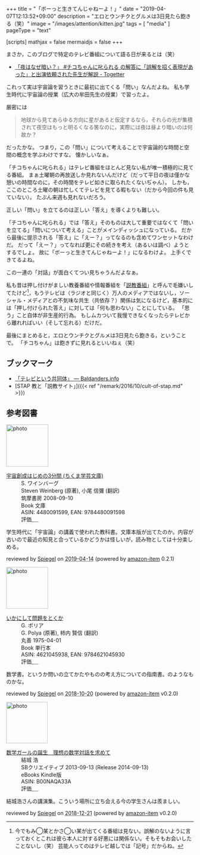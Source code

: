 +++
title = "「ボーっと生きてんじゃねーよ！」"
date = "2019-04-07T12:13:52+09:00"
description = "エロとウンチクとグルメは3日見たら飽きる（笑）"
image = "/images/attention/kitten.jpg"
tags = [ "media" ]
pageType = "text"

[scripts]
  mathjax = false
  mermaidjs = false
+++

まさか，このブログで特定のテレビ番組について語る日が来るとは（笑）

- [「夜はなぜ暗い？」 #チコちゃんに叱られる の解答に「誤解を招く表現があった」と出演依頼された先生が解説 - Togetter](https://togetter.com/li/1335249?fbclid=IwAR3cs9McYLXC73ZJV3frdG0MBGpVPi67GU6Y8qc4bv24bxkvuTWE12bYOps)

これって実は宇宙論を習うときに最初に出てくる「問い」なんだよね。
私も学生時代に宇宙論の授業（広大の牟田先生の授業）で習ったよ。

厳密には

> 地球から見てあらゆる方向に星があると仮定するなら，それらの光が集積されて夜空はもっと明るくなる筈なのに，実際には夜は昼より暗いのは何故か？

だったかな。
つまり，この「問い」について考えることで宇宙論的な時間と空間の概念を学ぶわけですな。
懐かしいなぁ。

「チコちゃんに叱られる」はテレビ番組をほとんど見ない私が唯一積極的に見てる番組。
まぁ土曜朝の再放送しか見れないんだけど（だって平日の夜は僅かな憩いの時間なのに，その時間をテレビ如きに取られたくないぢゃん）。
しかも，ここのところ土曜の朝は忙しくてテレビを見てる暇もない（だから今回の件も見ていない）。
たぶん来週も見れないだろう。

正しい「問い」を立てるのは正しい「答え」を導くよりも難しい。

「チコちゃんに叱られる」では「答え」そのものは大して重要ではなくて「問いを立てる」「問いについて考える」ことがメインディッシュになっている。
だから最後に提示される「答え」に「えー？」ってなるのも含めてワンセットなわけだ。
だって「えー？」ってなれば更にその続きを考え（あるいは調べ）ようとするでしょ。
故に「ボーっと生きてんじゃねーよ！」になるわけよ。
上手くできてるよね。

この一連の「対話」が面白くてつい見ちゃうんだよなぁ。

私も昔は押し付けがましい教養番組や情報番組を「[説教番組]」と呼んで毛嫌いしてたけど[^l1]，もうテレビは（ラジオと同じく）万人のメディアではないし，ソーシャル・メディアとの不気味な共生（共依存？）関係は気になるけど，基本的には「押し付けられた答え」に対しては「何も思わない」ことにしている。
「思う」こと自体が非生産的行為。
もしムカついて我慢できなくなったらテレビから離れればいい（そして忘れる）だけだ。

[^l1]: 今でもみ◯某とかさ◯い某が出てくる番組は見ない。誤解のないように言っておくとこれは彼ら本人に対する好悪には関係ない。そもそもお会いしたことないし（笑） 芸能人ってのはテレビ越しでは「記号」だからね。

最後にまとめると，エロとウンチクとグルメは3日見たら飽きる，ということで。
「チコちゃん」は飽きずに見れるといいねぇ（笑）

## ブックマーク

- [「テレビという共同体」 — Baldanders.info](https://baldanders.info/spiegel/log2/000307.shtml)
- [STAP 教と「説教サイト」]({{< ref "/remark/2016/10/cult-of-stap.md" >}})

[説教番組]: https://baldanders.info/spiegel/log/nikki-s/200206.html#2303 "せち日記 - 2002年06月分"

## 参考図書

<div class="hreview">
  <div class="photo"><a class="item url" href="https://www.amazon.co.jp/%E5%AE%87%E5%AE%99%E5%89%B5%E6%88%90%E3%81%AF%E3%81%98%E3%82%81%E3%81%AE3%E5%88%86%E9%96%93-%E3%81%A1%E3%81%8F%E3%81%BE%E5%AD%A6%E8%8A%B8%E6%96%87%E5%BA%AB-S-%E3%83%AF%E3%82%A4%E3%83%B3%E3%83%90%E3%83%BC%E3%82%B0/dp/4480091599?SubscriptionId=AKIAJYVUJ3DMTLAECTHA&tag=baldandersinf-22&linkCode=xm2&camp=2025&creative=165953&creativeASIN=4480091599"><img src="https://images-fe.ssl-images-amazon.com/images/I/513336u4-uL._SL160_.jpg" width="113" alt="photo"></a></div>
  <dl class="fn">
    <dt><a href="https://www.amazon.co.jp/%E5%AE%87%E5%AE%99%E5%89%B5%E6%88%90%E3%81%AF%E3%81%98%E3%82%81%E3%81%AE3%E5%88%86%E9%96%93-%E3%81%A1%E3%81%8F%E3%81%BE%E5%AD%A6%E8%8A%B8%E6%96%87%E5%BA%AB-S-%E3%83%AF%E3%82%A4%E3%83%B3%E3%83%90%E3%83%BC%E3%82%B0/dp/4480091599?SubscriptionId=AKIAJYVUJ3DMTLAECTHA&tag=baldandersinf-22&linkCode=xm2&camp=2025&creative=165953&creativeASIN=4480091599">宇宙創成はじめの3分間 (ちくま学芸文庫)</a></dt>
	<dd>S. ワインバーグ</dd>
	<dd>Steven Weinberg (原著), 小尾 信彌 (翻訳)</dd>
    <dd>筑摩書房 2008-09-10</dd>
    <dd>Book 文庫</dd>
    <dd>ASIN: 4480091599, EAN: 9784480091598</dd>
    <dd>評価<abbr class="rating fa-sm" title="4">&nbsp;<i class="fas fa-star"></i>&nbsp;<i class="fas fa-star"></i>&nbsp;<i class="fas fa-star"></i>&nbsp;<i class="fas fa-star"></i>&nbsp;<i class="far fa-star"></i></abbr></dd>
  </dl>
  <p class="description">学生時代に「宇宙論」の講義で使われた教科書。文庫本版が出てたのか。内容が古いので最近の知見と合っているかどうかは怪しいが，読み物としては十分楽しめる。</p>
  <p class="powered-by" >reviewed by <a href='#maker' class='reviewer'>Spiegel</a> on <abbr class="dtreviewed" title="2019-04-14">2019-04-14</abbr> (powered by <a href="https://github.com/spiegel-im-spiegel/amazon-item" >amazon-item</a> 0.2.1)</p>
</div>

<div class="hreview">
  <div class="photo"><a class="item url" href="https://www.amazon.co.jp/%E3%81%84%E3%81%8B%E3%81%AB%E3%81%97%E3%81%A6%E5%95%8F%E9%A1%8C%E3%82%92%E3%81%A8%E3%81%8F%E3%81%8B-G-%E3%83%9D%E3%83%AA%E3%82%A2/dp/4621045938?SubscriptionId=AKIAJYVUJ3DMTLAECTHA&tag=baldandersinf-22&linkCode=xm2&camp=2025&creative=165953&creativeASIN=4621045938"><img src="https://images-fe.ssl-images-amazon.com/images/I/51XGP8AFX2L._SL160_.jpg" width="112" alt="photo"></a></div>
  <dl class="fn">
    <dt><a href="https://www.amazon.co.jp/%E3%81%84%E3%81%8B%E3%81%AB%E3%81%97%E3%81%A6%E5%95%8F%E9%A1%8C%E3%82%92%E3%81%A8%E3%81%8F%E3%81%8B-G-%E3%83%9D%E3%83%AA%E3%82%A2/dp/4621045938?SubscriptionId=AKIAJYVUJ3DMTLAECTHA&tag=baldandersinf-22&linkCode=xm2&camp=2025&creative=165953&creativeASIN=4621045938">いかにして問題をとくか</a></dt>
	<dd>G. ポリア</dd>
	<dd>G. Polya (原著), 柿内 賢信 (翻訳)</dd>
    <dd>丸善 1975-04-01</dd>
    <dd>Book 単行本</dd>
    <dd>ASIN: 4621045938, EAN: 9784621045930</dd>
    <dd>評価<abbr class="rating fa-sm" title="5">&nbsp;<i class="fas fa-star"></i>&nbsp;<i class="fas fa-star"></i>&nbsp;<i class="fas fa-star"></i>&nbsp;<i class="fas fa-star"></i>&nbsp;<i class="fas fa-star"></i></abbr></dd>
  </dl>
  <p class="description">数学書。というか問いの立てかたやものの考え方についての指南書。のようなものかな。</p>
  <p class="powered-by" >reviewed by <a href='#maker' class='reviewer'>Spiegel</a> on <abbr class="dtreviewed" title="2018-10-20">2018-10-20</abbr> (powered by <a href="https://github.com/spiegel-im-spiegel/amazon-item" >amazon-item</a> v0.2.0)</p>
</div>

<div class="hreview">
  <div class="photo"><a class="item url" href="https://www.amazon.co.jp/%E6%95%B0%E5%AD%A6%E3%82%AC%E3%83%BC%E3%83%AB%E3%81%AE%E8%AA%95%E7%94%9F-%E7%90%86%E6%83%B3%E3%81%AE%E6%95%B0%E5%AD%A6%E5%AF%BE%E8%A9%B1%E3%82%92%E6%B1%82%E3%82%81%E3%81%A6-%E7%B5%90%E5%9F%8E-%E6%B5%A9-ebook/dp/B00NAQA33A?SubscriptionId=AKIAJYVUJ3DMTLAECTHA&tag=baldandersinf-22&linkCode=xm2&camp=2025&creative=165953&creativeASIN=B00NAQA33A"><img src="https://images-fe.ssl-images-amazon.com/images/I/41hSKEDU3zL._SL160_.jpg" width="111" alt="photo"></a></div>
  <dl class="fn">
    <dt><a href="https://www.amazon.co.jp/%E6%95%B0%E5%AD%A6%E3%82%AC%E3%83%BC%E3%83%AB%E3%81%AE%E8%AA%95%E7%94%9F-%E7%90%86%E6%83%B3%E3%81%AE%E6%95%B0%E5%AD%A6%E5%AF%BE%E8%A9%B1%E3%82%92%E6%B1%82%E3%82%81%E3%81%A6-%E7%B5%90%E5%9F%8E-%E6%B5%A9-ebook/dp/B00NAQA33A?SubscriptionId=AKIAJYVUJ3DMTLAECTHA&tag=baldandersinf-22&linkCode=xm2&camp=2025&creative=165953&creativeASIN=B00NAQA33A">数学ガールの誕生　理想の数学対話を求めて</a></dt>
	<dd>結城 浩</dd>
    <dd>SBクリエイティブ 2013-09-13 (Release 2014-09-13)</dd>
    <dd>eBooks Kindle版</dd>
    <dd>ASIN: B00NAQA33A</dd>
    <dd>評価<abbr class="rating fa-sm" title="5">&nbsp;<i class="fas fa-star"></i>&nbsp;<i class="fas fa-star"></i>&nbsp;<i class="fas fa-star"></i>&nbsp;<i class="fas fa-star"></i>&nbsp;<i class="fas fa-star"></i></abbr></dd>
  </dl>
  <p class="description">結城浩さんの講演集。こういう場所に立ち会える今の学生さんは羨ましい。</p>
  <p class="powered-by" >reviewed by <a href='#maker' class='reviewer'>Spiegel</a> on <abbr class="dtreviewed" title="2018-12-21">2018-12-21</abbr> (powered by <a href="https://github.com/spiegel-im-spiegel/amazon-item" >amazon-item</a> v0.2.0)</p>
</div>
